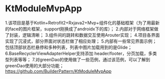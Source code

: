 # KtModuleMvpApp
1.该项目是基于Kotlin+Retrofit2+Rxjava2+Mvp+组件化的基础框架（为了用最新的face的图片框架，support刚换成了androidx下的库）；
2.内部对于网络框架做了封装，逻辑清晰；
3.组件间的跳转和数据交互使用Arouter实现；
4.项目各界面实现了沉浸式，部分界面对状态栏做了相应处理；
5.内部有一些常见界面示例；包括顶部状态栏悬停和多种列表，列表中图片加载用到的是Glide；
6.BaseRecyclerViewAdapterHelper支持添加 header/footer，分页加载，多类型列表等等；
7.对greenDao的使用做了一些范例，通过该范例，可以了解到greenDao使用的大部分功能；
https://github.com/BuilderPattern/KtModuleMvpApp